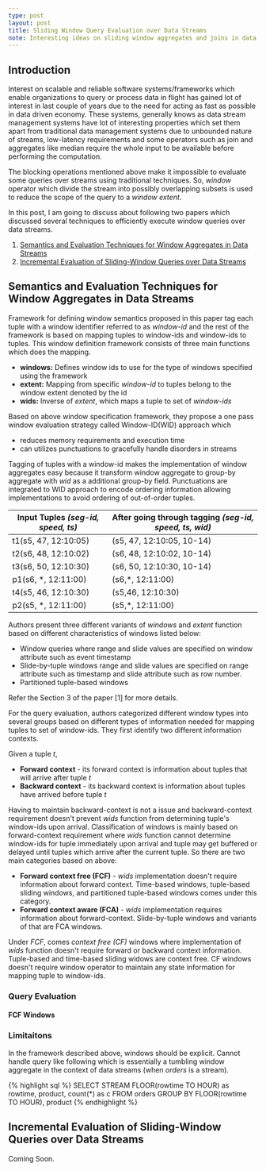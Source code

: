 ```yaml
---
type: post
layout: post
title: Sliding Window Query Evaluation over Data Streams
note: Interesting ideas on sliding window aggregates and joins in data stream processing.
---
```


## Introduction 

Interest on scalable and reliable software systems/frameworks which enable organizations to query or process data in flight has gained lot of interest in last couple of years due to the need for acting as fast as possible in data driven economy. These systems, generally knows as data stream management systems have lot of interesting properties which set them apart from traditional data management systems due to unbounded nature of streams, low-latency requirements and some operators such as join and aggregates like median require the whole input to be available before performing the computation. 

The blocking operations mentioned above make it impossible to evaluate some queries over streams using traditional techniques. So, *window* operator which divide the stream into possibly overlapping subsets  is used to reduce the scope of the query to a *window extent*.

In this post, I am going to discuss about following two papers which discussed several techniques to efficiently execute window queries over data streams.

1. [Semantics and Evaluation Techniques for Window Aggregates in Data Streams](http://web.cecs.pdx.edu/~tufte/papers/WindowAgg.pdf)
2. [Incremental Evaluation of Sliding-Window Queries over Data Streams](https://www.cs.purdue.edu/homes/ake/pub/TKDE-0148-0405-1.pdf)


## Semantics and Evaluation Techniques for Window Aggregates in Data Streams

Framework for defining window semantics proposed in this paper tag each tuple with a window identifier referred to as *window-id* and the rest of the framework is based on mapping tuples to window-ids and window-ids to tuples. This window definition framework consists of three main functions which does the mapping.

* **windows:** Defines window ids to use for the type of windows specified using the framework
* **extent:** Mapping from specific *window-id* to tuples belong to the window extent denoted by the id
* **wids:** Inverse of *extent*, which maps a tuple to set of *window-ids*

Based on above window specification framework, they propose a one pass window evaluation strategy called Window-ID(WID) approach which 

* reduces memory requirements and execution time
* can utilizes punctuations to gracefully handle disorders in streams
 
Tagging of tuples with a window-id makes the implementation of window aggregates easy because it transform window aggregate to group-by aggregate with *wid* as a additional group-by field. Punctuations are integrated to WID approach to encode ordering information allowing implementations to avoid ordering of out-of-order tuples.

| Input Tuples *(seg-id, speed, ts)*   | After going through tagging *(seg-id, speed, ts, wid)*|
|----------------|-----------------------------|
|t1(s5, 47, 12:10:05)|(s5, 47, 12:10:05, 10-14)| 
|t2(s6, 48, 12:10:02)|(s6, 48, 12:10:02, 10-14)|
|t3(s6, 50, 12:10:30)|(s6, 50, 12:10:30, 10-14)|
|p1(s6, *, 12:11:00)|(s6,*, 12:11:00)|
|t4(s5, 46, 12:10:30)|(s5,46, 12:10:30)|
|p2(s5, *, 12:11:00)|(s5,*, 12:11:00)| 

Authors present three different variants of *windows* and *extent* function based on different characteristics of windows listed below:

* Window queries where range and slide values are specified on window attribute such as event timestamp
* Slide-by-tuple windows range and slide values are specified on range attribute such as timestamp and slide attribute such as row number.
* Partitioned tuple-based windows

Refer the Section 3 of the paper [1] for more details.

For the query evaluation, authors categorized different window types into several groups based on different types of information needed for mapping tuples to set of window-ids. They first identify two different information contexts.

Given a tuple *t*,

* **Forward context** -  its forward context is information about tuples that will arrive after tuple *t*
* **Backward context** - its backward context is information about tuples have arrived before tuple *t*

Having to maintain backward-context is not a issue and backward-context requirement doesn't prevent *wids* function from determining tuple's window-ids upon arrival. Classification of windows is mainly based on forward-context requirement where *wids* function cannot determine window-ids for tuple immediately upon arrival and tuple may get buffered or delayed until tuples which arrive after the current tuple. So there are two main categories based on above:

* **Forward context free (FCF)** - *wids* implementation doesn't require information about forward context. Time-based windows, tuple-based sliding windows, and partitioned tuple-based windows comes under this category.
* **Forward context aware (FCA)** - *wids* implementation requires information about forward-context. Slide-by-tuple windows and variants of that are FCA windows.

Under *FCF*, comes *context free (CF)* windows where implementation of *wids* function doesn't require forward or backward context information. Tuple-based and time-based sliding widows are context free. CF windows doesn't require window operator to maintain any state information for mapping tuple to window-ids.

### Query Evaluation

#### FCF Windows

### Limitaitons

In the framework described above, windows should be explicit. Cannot handle query like following which is essentially a tumbling window aggregate in the context of data streams (when *orders* is a stream). 
  
{% highlight sql %}
SELECT STREAM FLOOR(rowtime TO HOUR) as rowtime, product, count(*) as c 
	FROM orders 
	GROUP BY FLOOR(rowtime TO HOUR), product
{% endhighlight %}
	  

## Incremental Evaluation of Sliding-Window Queries over Data Streams

Coming Soon.

